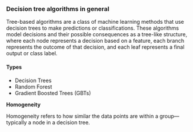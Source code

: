 ### Decision tree algorithms in general

<p>Tree-based algorithms are a class of machine learning methods that use decision trees to make predictions or classifications. These algorithms model decisions and their possible consequences as a tree-like structure, where each node represents a decision based on a feature, each branch represents the outcome of that decision, and each leaf represents a final output or class label.</p>

#### Types

- Decision Trees
- Random Forest
- Gradient Boosted Trees (GBTs)

**Homogeneity**

<p>Homogeneity refers to how similar the data points are within a group—typically a node in a decision tree.</p>
